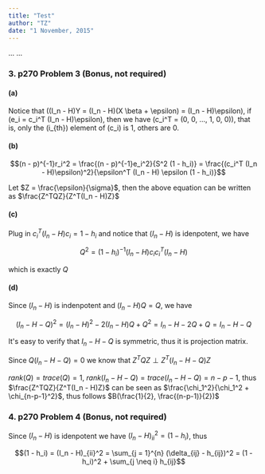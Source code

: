 ```yaml
---
title: "Test"
author: "TZ"
date: "1 November, 2015"
---
```


<head>
...
    <script type="text/javascript"
            src="http://cdn.mathjax.org/mathjax/latest/MathJax.js?config=TeX-AMS-MML_HTMLorMML">
    </script>
...
</head>


### 3. p270 Problem 3 (Bonus, not required)

#### (a)

Notice that \((I_n - H)Y = (I_n - H)(X \beta + \epsilon) = (I_n - H)\epsilon\), if \(e_i = c_i^T (I_n - H)\epsilon\), then we have \(c_i^T = (0, 0, ..., 1, 0, 0)\), that is, only the \(i_{th}\) element of \(c_i\) is 1, others are 0.

#### (b)

$$(n - p)^{-1}r_i^2 = \frac{(n - p)^{-1}e_i^2}{S^2 (1 - h_i)} = \frac{(c_i^T (I_n - H)\epsilon)^2}{\epsilon^T (I_n - H) \epsilon (1 - h_i)}$$

Let $Z = \frac{\epsilon}{\sigma}$, then the above equation can be written as $\frac{Z^TQZ}{Z^T(I_n - H)Z}$

#### (c)

Plug in $c_i^T(I_n - H)c_i = 1 - h_i$ and notice that $(I_n - H)$ is idenpotent, we have

$$Q^2 = (1 - h_i)^{-1}(I_n - H)c_i c_i^T (I_n - H)$$

which is exactly $Q$

#### (d)

Since $(I_n - H)$ is indenpotent and $(I_n - H)Q = Q$, we have

$$(I_n - H - Q)^2 = (I_n - H)^2 - 2(I_n - H)Q + Q^2 = I_n - H - 2Q + Q = I_n - H - Q$$

It's easy to verify that $I_n - H - Q$ is symmetric, thus it is projection matrix.

Since $Q(I_n - H - Q) = 0$ we know that $Z^TQZ \perp Z^T(I_n - H - Q)Z$

$rank(Q) = trace(Q) = 1$, $rank(I_n - H - Q) = trace(I_n - H - Q) = n - p - 1$, thus $\frac{Z^TQZ}{Z^T(I_n - H)Z}$ can be seen as $\frac{\chi_1^2}{\chi_1^2 + \chi_{n-p-1}^2}$, thus follows $B(\frac{1}{2}, \frac{(n-p-1)}{2})$

### 4. p270 Problem 4 (Bonus, not required)

Since $(I_n - H)$ is idenpotent we have $(I_n - H)_{ii}^2 = (1 - h_i)$, thus

$$(1 - h_i) = (I_n - H)_{ii}^2 = \sum_{j = 1}^{n} (\delta_{ij} - h_{ij})^2 = (1 - h_i)^2 + \sum_{j \neq i} h_{ij}$$
